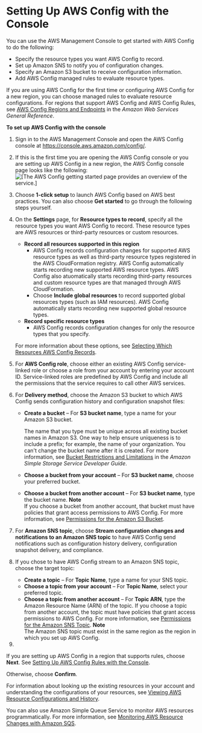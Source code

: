 # Setting Up AWS Config with the Console<a name="gs-console"></a>

You can use the AWS Management Console to get started with AWS Config to do the following: 
+ Specify the resource types you want AWS Config to record\.
+ Set up Amazon SNS to notify you of configuration changes\.
+ Specify an Amazon S3 bucket to receive configuration information\.
+ Add AWS Config managed rules to evaluate resource types\.

If you are using AWS Config for the first time or configuring AWS Config for a new region, you can choose managed rules to evaluate resource configurations\. For regions that support AWS Config and AWS Config Rules, see [AWS Config Regions and Endpoints](https://docs.aws.amazon.com/general/latest/gr/rande.html#awsconfig_region) in the *Amazon Web Services General Reference*\.

**To set up AWS Config with the console**

1. Sign in to the AWS Management Console and open the AWS Config console at [https://console\.aws\.amazon\.com/config/](https://console.aws.amazon.com/config/)\.

1. If this is the first time you are opening the AWS Config console or you are setting up AWS Config in a new region, the AWS Config console page looks like the following:   
![\[The AWS Config getting started page provides an overview of the service.\]](http://docs.aws.amazon.com/config/latest/developerguide/images/welcome.png)

1. Choose **1\-click setup** to launch AWS Config based on AWS best practices\. You can also choose **Get started** to go through the following steps yourself\.

1. On the **Settings** page, for **Resource types to record**, specify all the resource types you want AWS Config to record\. These resource types are AWS resources or third\-party resources or custom resources\.
   + **Record all resources supported in this region**
     + AWS Config records configuration changes for supported AWS resource types as well as third\-party resource types registered in the AWS CloudFormation registry\. AWS Config automatically starts recording new supported AWS resource types\. AWS Config also atuomatically starts recording third\-party resources and custom resource types are that managed through AWS CloudFormation\.
     + Choose **Include global resources** to record supported global resources types \(such as IAM resources\)\. AWS Config automatically starts recording new supported global resource types\.
   + **Record specific resource types**
     + AWS Config records configuration changes for only the resource types that you specify\.

   For more information about these options, see [Selecting Which Resources AWS Config Records](select-resources.md)\.

1. For **AWS Config role**, choose either an existing AWS Config service\-linked role or choose a role from your account by entering your account ID\. Service\-linked roles are predefined by AWS Config and include all the permissions that the service requires to call other AWS services\.

1. For **Delivery method**, choose the Amazon S3 bucket to which AWS Config sends configuration history and configuration snapshot files:
   + **Create a bucket** – For **S3 bucket name**, type a name for your Amazon S3 bucket\. 

     The name that you type must be unique across all existing bucket names in Amazon S3\. One way to help ensure uniqueness is to include a prefix; for example, the name of your organization\. You can't change the bucket name after it is created\. For more information, see [Bucket Restrictions and Limitations](https://docs.aws.amazon.com/AmazonS3/latest/dev/BucketRestrictions.html) in the *Amazon Simple Storage Service Developer Guide*\. 
   + **Choose a bucket from your account** – For **S3 bucket name**, choose your preferred bucket\.
   + **Choose a bucket from another account** – For **S3 bucket name**, type the bucket name\.
**Note**  
If you choose a bucket from another account, that bucket must have policies that grant access permissions to AWS Config\. For more information, see [Permissions for the Amazon S3 Bucket](s3-bucket-policy.md)\.

1. For **Amazon SNS topic**, choose **Stream configuration changes and notifications to an Amazon SNS topic** to have AWS Config send notifications such as configuration history delivery, configuration snapshot delivery, and compliance\. 

1. If you chose to have AWS Config stream to an Amazon SNS topic, choose the target topic:
   + **Create a topic** – For **Topic Name**, type a name for your SNS topic\.
   + **Choose a topic from your account** – For **Topic Name**, select your preferred topic\.
   + **Choose a topic from another account** – For **Topic ARN**, type the Amazon Resource Name \(ARN\) of the topic\. If you choose a topic from another account, the topic must have policies that grant access permissions to AWS Config\. For more information, see [Permissions for the Amazon SNS Topic](sns-topic-policy.md)\.
**Note**  
The Amazon SNS topic must exist in the same region as the region in which you set up AWS Config\.

1. 

   If you are setting up AWS Config in a region that supports rules, choose **Next**\. See [Setting Up AWS Config Rules with the Console](setting-up-aws-config-rules-with-console.md)\. 

   Otherwise, choose **Confirm**\.

For information about looking up the existing resources in your account and understanding the configurations of your resources, see [Viewing AWS Resource Configurations and History](view-manage-resource.md)\.

You can also use Amazon Simple Queue Service to monitor AWS resources programmatically\. For more information, see [Monitoring AWS Resource Changes with Amazon SQS](monitor-resource-changes.md)\.